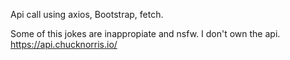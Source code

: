 Api call using axios, Bootstrap, fetch. 

Some of this jokes are inappropiate and nsfw. I don't own the api. 
https://api.chucknorris.io/